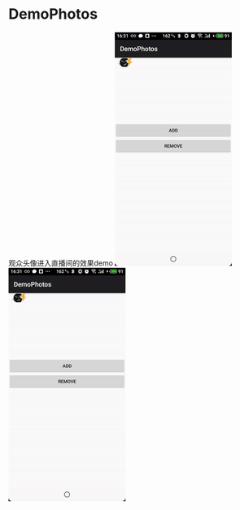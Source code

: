 # DemoPhotos
观众头像进入直播间的效果demo
![image](https://github.com/llanglese/DemoPhotos/blob/master/0a301c36733d4432df1f45517bc40625%5B00-00-05--00-00-09%5D.gif) 
![image](https://github.com/llanglese/DemoPhotos/blob/master/0a301c36733d4432df1f45517bc40625%5B00-00-05--00-00-09%5D.gif) 

